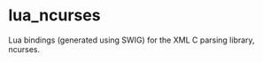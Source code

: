 lua_ncurses
===========

Lua bindings (generated using SWIG) for the XML C parsing library, ncurses.